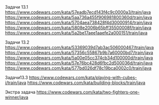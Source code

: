 Задачи 13.1
https://www.codewars.com/kata/57eadb7ecd143f4c9c0000a3/train/java
https://www.codewars.com/kata/5aa736a455f906981800360d/train/java
https://www.codewars.com/kata/5704aea738428f4d30000914/train/java
https://www.codewars.com/kata/5808e2006b65bff35500008f/train/java
https://www.codewars.com/kata/5a2be17aee1aaefe2a000151/train/java

Задачи 13.2
https://www.codewars.com/kata/53369039d7ab3ac506000467/train/java
https://www.codewars.com/kata/57356c55867b9b7a60000bd7/train/java
https://www.codewars.com/kata/5a00e05cc374cb34d100000d/train/java
https://www.codewars.com/kata/57e76bc428d6fbc2d500036d/train/java
https://www.codewars.com/kata/577bd026df78c19bca0002c0/train/java

Задачи13.3
https://www.codewars.com/kata/playing-with-cubes-i/train/java
https://www.codewars.com/kata/building-blocks/train/java

Экстра задача
https://www.codewars.com/kata/two-fighters-one-winner/java